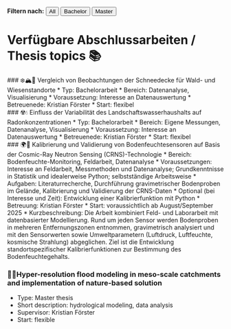 
<p>
  <strong>Filtern nach:</strong>
  <button onclick="filterThemen('all')">All</button>
  <button onclick="filterThemen('bachelor')">Bachelor</button>
  <button onclick="filterThemen('master')">Master</button>
</p>

<script>
  function filterThemen(art) {
    const themen = document.querySelectorAll('.thema');
    themen.forEach(el => {
      if (art === 'all' || el.classList.contains(art)) {
        el.style.display = 'block';
      } else {
        el.style.display = 'none';
      }
    });
  }
</script>


# Verfügbare Abschlussarbeiten / Thesis topics 📚

<div class="thema bachelor" markdown="1">
### ❄️🏔️🌲 Vergleich von Beobachtungen der Schneedecke für Wald- und Wiesenstandorte
* Typ: Bachelorarbeit
* Bereich: Datenanalyse, Visualisierung
* Voraussetzung: Interesse an Datenauswertung
* Betreuenede: Kristian Förster
* Start: flexibel

</div>

<div class="thema bachelor" markdown="1">
### ☢️💧 Einfluss der Variabilität des Landschaftswasserhaushalts auf Radonkonzentrationen
* Typ: Bachelorarbeit
* Bereich: Eigene Messungen, Datenanalyse, Visualisierung
* Voraussetzung: Interesse an Datenauswertung
* Betreuenede: Kristian Förster
* Start: flexibel

</div>

<div class="thema bachelor" markdown="1">
### 🌍📡 Kalibrierung und Validierung von Bodenfeuchtesensoren auf Basis der Cosmic-Ray Neutron Sensing (CRNS)-Technologie
* Bereich: Bodenfeuchte-Monitoring, Feldarbeit, Datenanalyse
* Voraussetzungen: Interesse an Feldarbeit, Messmethoden und Datenanalyse; Grundkenntnisse in Statistik und idealerweise Python; selbstständige Arbeitsweise
* Aufgaben: Literaturrecherche, Durchführung gravimetrischer Bodenproben im Gelände, Kalibrierung und Validierung der CRNS-Daten
* Optional (bei Interesse und Zeit): Entwicklung einer Kalibrierfunktion mit Python
* Betreuung: Kristian Förster
* Start: voraussichtlich ab August/September 2025
* Kurzbeschreibung: Die Arbeit kombiniert Feld- und Laborarbeit mit datenbasierter Modellierung. Rund um jeden Sensor werden Bodenproben in mehreren Entfernungszonen entnommen, gravimetrisch analysiert und mit den Sensorwerten sowie Umweltparametern (Luftdruck, Luftfeuchte, kosmische Strahlung) abgeglichen. Ziel ist die Entwicklung standortspezifischer Kalibrierfunktionen zur Bestimmung des Bodenfeuchtegehalts.

</div>

<!---
<div class="thema bachelor" markdown="1">

### 🏙️🌱 Hydrologische Modellierung von Gründachaufbauten mit verschiedenen Dimensionen mit einem physikalisch-basierten hydrologischen Modell
* Bereich: Hydrologische Modellierung, Datenanalyse, Visualisierung
* Voraussetzung: Belegung Hydrological Modeling
* Betreuenede: Kristian Förster
* Start: flexibel

</div>


<div class="thema master" markdown="1">
  
### 🏙️🌱 Hydrological modeling of green roof structures with different dimensions using a physically-based hydrological model
* Scope: Hydrological modeling, data analysis, visualization, [using this dataset](https://zenodo.org/records/15129787)
* Prerequisite: Assignment Hydrological Modeling
* Supervisor: Kristian Förster
* Start: flexible

</div>


<div class="thema master" markdown="1">

### 🌱🌾 Calibration of Cosmic Ray Neutron Sensors for soil moisture observations
* Type: Master thesis
* Short description: Field work to collect comparative data, data analysis
* Supervisor: Kristian Förster
* Start: WiSe 2025/26

</div>
-->

<div class="thema master" markdown="1">

### 🌊🌱Hyper-resolution flood modeling in meso-scale catchments and implementation of nature-based solution
* Type: Master thesis
* Short description: hydrological modeling, data analysis
* Supervisor: Kristian Förster
* Start: flexible

</div>

<!-- Weitere Themen einfach im gleichen Format anhängen -->
